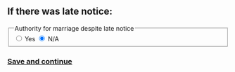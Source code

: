 <h2> If there was late notice: </h2>       
<div class="nsw-forms">
        <div class="nsw-form-group">
            <fieldset class="nsw-form-fieldset">
            <legend>
            <span class="nsw-form-legend-text">Authority for marriage despite late notice</span>
            </legend>
            <div class="nsw-form-radio">
               <input class="nsw-form-radio__input" type="radio" name="{latenotice}" id="{latenoticeyes}">
               <label class="nsw-form-radio__label" for="{latenoticeyes}">Yes</label>
               <input class="nsw-form-radio__input" type="radio" name="{latenotice}" id="{latenoticeno}" checked>
               <label class="nsw-form-radio__label" for="{latenoticeno}">N/A</label>
            </div>
           </fieldset>
        </div>     
<h3>
<a href="https://clairehanna.github.io/NOIM-Celebrant-Prototype/celebrantdetails/" class="nsw-button nsw-button--primary">Save and continue</a>        
       </h3>        
